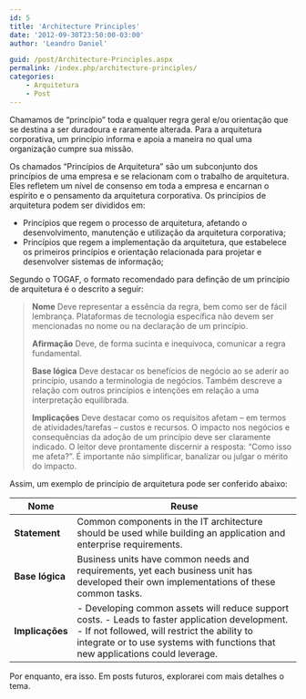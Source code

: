 ```yaml
---
id: 5
title: 'Architecture Principles'
date: '2012-09-30T23:50:00-03:00'
author: 'Leandro Daniel'

guid: /post/Architecture-Principles.aspx
permalink: /index.php/architecture-principles/
categories:
    - Arquitetura
    - Post
---
```


Chamamos de “princípio” toda e qualquer regra geral e/ou orientação que se destina a ser duradoura e raramente alterada. Para a arquitetura corporativa, um princípio informa e apoia a maneira no qual uma organização cumpre sua missão.

Os chamados “Princípios de Arquitetura” são um subconjunto dos princípios de uma empresa e se relacionam com o trabalho de arquitetura. Eles refletem um nível de consenso em toda a empresa e encarnan o espírito e o pensamento da arquitetura corporativa. Os princípios de arquitetura podem ser divididos em:

- Princípios que regem o processo de arquitetura, afetando o desenvolvimento, manutenção e utilização da arquitetura corporativa;
- Princípios que regem a implementação da arquitetura, que estabelece os primeiros princípios e orientação relacionada para projetar e desenvolver sistemas de informação;

Segundo o TOGAF, o formato recomendado para definção de um princípio de arquitetura é o descrito a seguir:

> **Nome** Deve representar a essência da regra, bem como ser de fácil lembrança. Plataformas de tecnologia específica não devem ser mencionadas no nome ou na declaração de um princípio.
> 
> **Afirmação** Deve, de forma sucinta e inequívoca, comunicar a regra fundamental.
> 
> **Base lógica** Deve destacar os benefícios de negócio ao se aderir ao princípio, usando a terminologia de negócios. Também descreve a relação com outros princípios e intenções em relação a uma interpretação equilibrada.
> 
> **Implicações** Deve destacar como os requisitos afetam – em termos de atividades/tarefas – custos e recursos. O impacto nos negócios e consequências da adoção de um princípio deve ser claramente indicado. O leitor deve prontamente discernir a resposta: “Como isso me afeta?”. É importante não simplificar, banalizar ou julgar o mérito do impacto.

Assim, um exemplo de princípio de arquitetura pode ser conferido abaixo:

| **Nome** | Reuse |
|---|---|
| **Statement** | Common components in the IT architecture should be used while building an application and enterprise requirements. |
| **Base lógica** | Business units have common needs and requirements, yet each business unit has developed their own implementations of these common tasks. |
| **Implicações** | - Developing common assets will reduce support costs. - Leads to faster application development. - If not followed, will restrict the ability to integrate or to use systems with functions that new applications could leverage. |

Por enquanto, era isso. Em posts futuros, explorarei com mais detalhes o tema.